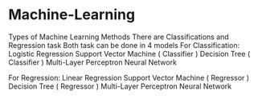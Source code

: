 # Machine-Learning
Types of Machine Learning Methods
There are Classifications and Regression task
Both task can be done in 4 models
For Classification:
                    Logistic Regression
                    Support Vector Machine ( Classifier )
                    Decision Tree ( Classifier )
                    Multi-Layer Perceptron Neural Network

For Regression:
                Linear Regression
                Support Vector Machine ( Regressor )
                Decision Tree ( Regressor )
                Multi-Layer Perceptron Neural Network
